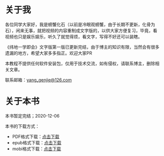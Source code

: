 
# 关于我

各位同学大家好，我是螃蟹化石（以前是冷眼观螃蟹，由于长期不更新，化骨为石），闲来无事，就把视频的内容重制成文字版的，以供大家方便复习，毕竟，看视频也只是娱乐娱乐，听久了就觉得烦，看文字，写得不好还可以装瞎。

《纬地一学即会》文字版第一版已更新完结，由于博主的知识有限，当然会有很多遗漏的地方，希望大家多多指正。欢迎大家PR

本教程不提供任何软件安装包，仅用于技术交流，如有侵权，请联系博主，删除相关文章。

联系邮箱：yang_genjie@126.com

# 关于本书

本书暂定完结；2020-12-06

本书的下载方式：

- PDF格式下载：[点击下载](https://wwi.lanzous.com/ihWbYjmx8vi)
- epub格式下载：[点击下载](https://www.lanzoui.com/iftvYj444cd)
- mobi格式下载：[点击下载](https://www.lanzoui.com/iwlFIj443xi)

